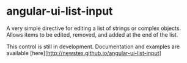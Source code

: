 angular-ui-list-input
=====================

A very simple directive for editing a list of strings or complex objects. Allows items to be edited, removed, and added at the end of the list.

This control is still in development. Documentation and examples are available [here][http://newstex.github.io/angular-ui-list-input]